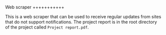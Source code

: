 Web scraper
+++++++++++

This is a web scraper that can be used to receive regular updates from sites that do not support notifications.
The project report is in the root directory of the project called `Project report.pdf`.